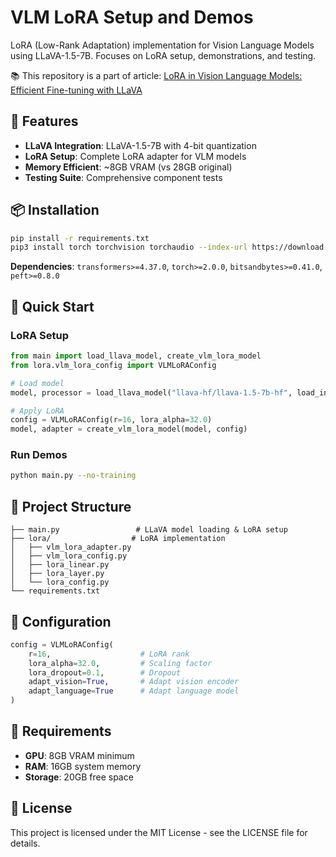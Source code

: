 # VLM LoRA Setup and Demos

LoRA (Low-Rank Adaptation) implementation for Vision Language Models using LLaVA-1.5-7B. Focuses on LoRA setup, demonstrations, and testing.

📚 This repository is a part of article: [LoRA in Vision Language Models: Efficient Fine-tuning with LLaVA](https://medium.com/@phrugsa-limbunlom/lora-in-vision-language-models-efficient-fine-tuning-with-llava-c8948674d855)

## 🚀 Features

- **LLaVA Integration**: LLaVA-1.5-7B with 4-bit quantization
- **LoRA Setup**: Complete LoRA adapter for VLM models
- **Memory Efficient**: ~8GB VRAM (vs 28GB original)
- **Testing Suite**: Comprehensive component tests

## 📦 Installation

```bash
pip install -r requirements.txt
pip3 install torch torchvision torchaudio --index-url https://download.pytorch.org/whl/cu126
```

**Dependencies**: `transformers>=4.37.0`, `torch>=2.0.0`, `bitsandbytes>=0.41.0`, `peft>=0.8.0`

## 🚀 Quick Start

### LoRA Setup

```python
from main import load_llava_model, create_vlm_lora_model
from lora.vlm_lora_config import VLMLoRAConfig

# Load model
model, processor = load_llava_model("llava-hf/llava-1.5-7b-hf", load_in_4bit=True)

# Apply LoRA
config = VLMLoRAConfig(r=16, lora_alpha=32.0)
model, adapter = create_vlm_lora_model(model, config)
```

### Run Demos

```bash
python main.py --no-training
```

## 📁 Project Structure

```
├── main.py                 # LLaVA model loading & LoRA setup
├── lora/                  # LoRA implementation
│   ├── vlm_lora_adapter.py
│   ├── vlm_lora_config.py
│   ├── lora_linear.py
│   ├── lora_layer.py
│   └── lora_config.py
└── requirements.txt
```

## 🔧 Configuration

```python
config = VLMLoRAConfig(
    r=16,                    # LoRA rank
    lora_alpha=32.0,         # Scaling factor
    lora_dropout=0.1,        # Dropout
    adapt_vision=True,       # Adapt vision encoder
    adapt_language=True      # Adapt language model
)
```

## 🚨 Requirements

- **GPU**: 8GB VRAM minimum
- **RAM**: 16GB system memory
- **Storage**: 20GB free space

## 📄 License

This project is licensed under the MIT License - see the LICENSE file for details.
